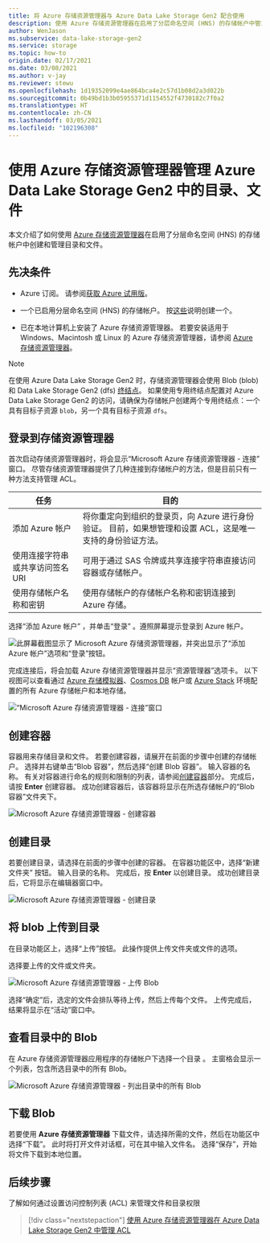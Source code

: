 ```yaml
---
title: 将 Azure 存储资源管理器与 Azure Data Lake Storage Gen2 配合使用
description: 使用 Azure 存储资源管理器在启用了分层命名空间 (HNS) 的存储帐户中管理目录和文件以及目录访问控制列表 (ACL)。
author: WenJason
ms.subservice: data-lake-storage-gen2
ms.service: storage
ms.topic: how-to
origin.date: 02/17/2021
ms.date: 03/08/2021
ms.author: v-jay
ms.reviewer: stewu
ms.openlocfilehash: 1d19352099e4ae864bca4e2c57d1b08d2a3d022b
ms.sourcegitcommit: 0b49bd1b3b05955371d1154552f4730182c7f0a2
ms.translationtype: HT
ms.contentlocale: zh-CN
ms.lasthandoff: 03/05/2021
ms.locfileid: "102196308"
---
```

# <a name="use-azure-storage-explorer-to-manage-directories-and-files-in-azure-data-lake-storage-gen2"></a>使用 Azure 存储资源管理器管理 Azure Data Lake Storage Gen2 中的目录、文件

本文介绍了如何使用 [Azure 存储资源管理器](https://azure.microsoft.com/features/storage-explorer/)在启用了分层命名空间 (HNS) 的存储帐户中创建和管理目录和文件。

## <a name="prerequisites"></a>先决条件

- Azure 订阅。 请参阅[获取 Azure 试用版](https://www.microsoft.com/china/azure/index.html?fromtype=cn)。

- 一个已启用分层命名空间 (HNS) 的存储帐户。 按[这些](../common/storage-account-create.md)说明创建一个。

- 已在本地计算机上安装了 Azure 存储资源管理器。 若要安装适用于 Windows、Macintosh 或 Linux 的 Azure 存储资源管理器，请参阅 [Azure 存储资源管理器](https://azure.microsoft.com/features/storage-explorer/)。

> [!NOTE]
> 在使用 Azure Data Lake Storage Gen2 时，存储资源管理器会使用 Blob (blob) 和 Data Lake Storage Gen2 (dfs) [终结点](../common/storage-private-endpoints.md#private-endpoints-for-azure-storage)。 如果使用专用终结点配置对 Azure Data Lake Storage Gen2 的访问，请确保为存储帐户创建两个专用终结点：一个具有目标子资源 `blob`，另一个具有目标子资源 `dfs`。

## <a name="sign-in-to-storage-explorer"></a>登录到存储资源管理器

首次启动存储资源管理器时，将会显示“Microsoft Azure 存储资源管理器 - 连接”  窗口。 尽管存储资源管理器提供了几种连接到存储帐户的方法，但是目前只有一种方法支持管理 ACL。

|任务|目的|
|---|---|
|添加 Azure 帐户 | 将你重定向到组织的登录页，向 Azure 进行身份验证。 目前，如果想管理和设置 ACL，这是唯一支持的身份验证方法。|
|使用连接字符串或共享访问签名 URI | 可用于通过 SAS 令牌或共享连接字符串直接访问容器或存储帐户。 |
|使用存储帐户名称和密钥| 使用存储帐户的存储帐户名称和密钥连接到 Azure 存储。|

选择“添加 Azure 帐户”  ，并单击“登录”  。遵照屏幕提示登录到 Azure 帐户。

![此屏幕截图显示了 Microsoft Azure 存储资源管理器，并突出显示了“添加 Azure 帐户”选项和“登录”按钮。](media/storage-quickstart-blobs-storage-explorer/connect.png)

完成连接后，将会加载 Azure 存储资源管理器并显示“资源管理器”选项卡。  以下视图可以查看通过 [Azure 存储模拟器](../common/storage-use-azurite.md?toc=%2fstorage%2fblobs%2ftoc.json)、[Cosmos DB](../../cosmos-db/storage-explorer.md?toc=%2fstorage%2fblobs%2ftoc.json) 帐户或 [Azure Stack](/azure-stack/user/azure-stack-storage-connect-se?toc=%2fstorage%2fblobs%2ftoc.json) 环境配置的所有 Azure 存储帐户和本地存储。

![“Microsoft Azure 存储资源管理器 - 连接”窗口](media/storage-quickstart-blobs-storage-explorer/mainpage.png)

## <a name="create-a-container"></a>创建容器

容器用来存储目录和文件。 若要创建容器，请展开在前面的步骤中创建的存储帐户。 选择并右键单击“Blob 容器”，然后选择“创建 Blob 容器”。  输入容器的名称。 有关对容器进行命名的规则和限制的列表，请参阅[创建容器](storage-quickstart-blobs-dotnet.md#create-a-container)部分。 完成后，请按 **Enter** 创建容器。 成功创建容器后，该容器将显示在所选存储帐户的“Blob 容器”文件夹下。 

![Microsoft Azure 存储资源管理器 - 创建容器](media/data-lake-storage-explorer/creating-a-filesystem.png)

## <a name="create-a-directory"></a>创建目录

若要创建目录，请选择在前面的步骤中创建的容器。 在容器功能区中，选择“新建文件夹”  按钮。 输入目录的名称。 完成后，按 **Enter** 以创建目录。 成功创建目录后，它将显示在编辑器窗口中。

![Microsoft Azure 存储资源管理器 - 创建目录](media/data-lake-storage-explorer/creating-a-directory.png)

## <a name="upload-blobs-to-the-directory"></a>将 blob 上传到目录

在目录功能区上，选择“上传”按钮。 此操作提供上传文件夹或文件的选项。

选择要上传的文件或文件夹。

![Microsoft Azure 存储资源管理器 - 上传 Blob](media/data-lake-storage-explorer/upload-file.png)

选择“确定”后，选定的文件会排队等待上传，然后上传每个文件。  上传完成后，结果将显示在“活动”窗口中。 

## <a name="view-blobs-in-a-directory"></a>查看目录中的 Blob

在 Azure 存储资源管理器应用程序的存储帐户下选择一个目录  。 主窗格会显示一个列表，包含所选目录中的所有 Blob。

![Microsoft Azure 存储资源管理器 - 列出目录中的所有 Blob](media/data-lake-storage-explorer/list-files.png)

## <a name="download-blobs"></a>下载 Blob

若要使用 **Azure 存储资源管理器** 下载文件，请选择所需的文件，然后在功能区中选择“下载”。  此时将打开文件对话框，可在其中输入文件名。 选择“保存”，开始将文件下载到本地位置。 

## <a name="next-steps"></a>后续步骤

了解如何通过设置访问控制列表 (ACL) 来管理文件和目录权限

> [!div class="nextstepaction"]
> [使用 Azure 存储资源管理器在 Azure Data Lake Storage Gen2 中管理 ACL](./data-lake-storage-explorer-acl.md)
